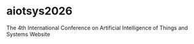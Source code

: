 # aiotsys2026
The 4th International Conference on Artificial Intelligence of Things and Systems Website
